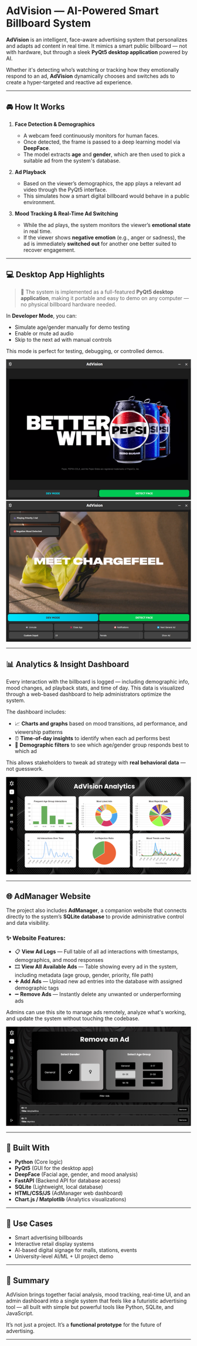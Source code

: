 # AdVision — AI-Powered Smart Billboard System

**AdVision** is an intelligent, face-aware advertising system that personalizes and adapts ad content in real time. It mimics a smart public billboard — not with hardware, but through a sleek **PyQt5 desktop application** powered by AI.

Whether it's detecting who’s watching or tracking how they emotionally respond to an ad, **AdVision** dynamically chooses and switches ads to create a hyper-targeted and reactive ad experience.

---

## 🚘 How It Works

1. **Face Detection & Demographics**
   - A webcam feed continuously monitors for human faces.
   - Once detected, the frame is passed to a deep learning model via **DeepFace**.
   - The model extracts **age** and **gender**, which are then used to pick a suitable ad from the system's database.

2. **Ad Playback**
   - Based on the viewer’s demographics, the app plays a relevant ad video through the PyQt5 interface.
   - This simulates how a smart digital billboard would behave in a public environment.

3. **Mood Tracking & Real-Time Ad Switching**
   - While the ad plays, the system monitors the viewer’s **emotional state** in real time.
   - If the viewer shows **negative emotion** (e.g., anger or sadness), the ad is immediately **switched out** for another one better suited to recover engagement.

---

## 💻 Desktop App Highlights

> 🔧 The system is implemented as a full-featured **PyQt5 desktop application**, making it portable and easy to demo on any computer — no physical billboard hardware needed.

In **Developer Mode**, you can:
- Simulate age/gender manually for demo testing
- Enable or mute ad audio
- Skip to the next ad with manual controls

This mode is perfect for testing, debugging, or controlled demos.

![App Screenshot](Screenshots/app.png) ![App Dev Mode](Screenshots/devmode.png)

---

## 📊 Analytics & Insight Dashboard

Every interaction with the billboard is logged — including demographic info, mood changes, ad playback stats, and time of day. This data is visualized through a web-based dashboard to help administrators optimize the system.

The dashboard includes:
- 📈 **Charts and graphs** based on mood transitions, ad performance, and viewership patterns
- ⏰ **Time-of-day insights** to identify when each ad performs best
- 👤 **Demographic filters** to see which age/gender group responds best to which ad

This allows stakeholders to tweak ad strategy with **real behavioral data** — not guesswork.

![Analytics Dashboard](Screenshots/analytics.png)

---

## 🌐 AdManager Website

The project also includes **AdManager**, a companion website that connects directly to the system’s **SQLite database** to provide administrative control and data visibility.

### ✨ Website Features:
- 📋 **View Ad Logs** — Full table of all ad interactions with timestamps, demographics, and mood responses
- 🎞️ **View All Available Ads** — Table showing every ad in the system, including metadata (age group, gender, priority, file path)
- ➕ **Add Ads** — Upload new ad entries into the database with assigned demographic tags
- ➖ **Remove Ads** — Instantly delete any unwanted or underperforming ads

Admins can use this site to manage ads remotely, analyze what's working, and update the system without touching the codebase.

![Remove Ads Webpage](Screenshots/remove_ad.png)

---

## 🧠 Built With

- **Python** (Core logic)
- **PyQt5** (GUI for the desktop app)
- **DeepFace** (Facial age, gender, and mood analysis)
- **FastAPI** (Backend API for database access)
- **SQLite** (Lightweight, local database)
- **HTML/CSS/JS** (AdManager web dashboard)
- **Chart.js / Matplotlib** (Analytics visualizations)

---

## 💼 Use Cases

- Smart advertising billboards
- Interactive retail display systems
- AI-based digital signage for malls, stations, events
- University-level AI/ML + UI project demo

---

## 📌 Summary

AdVision brings together facial analysis, mood tracking, real-time UI, and an admin dashboard into a single system that feels like a futuristic advertising tool — all built with simple but powerful tools like Python, SQLite, and JavaScript.

It’s not just a project. It’s a **functional prototype** for the future of advertising.

---

